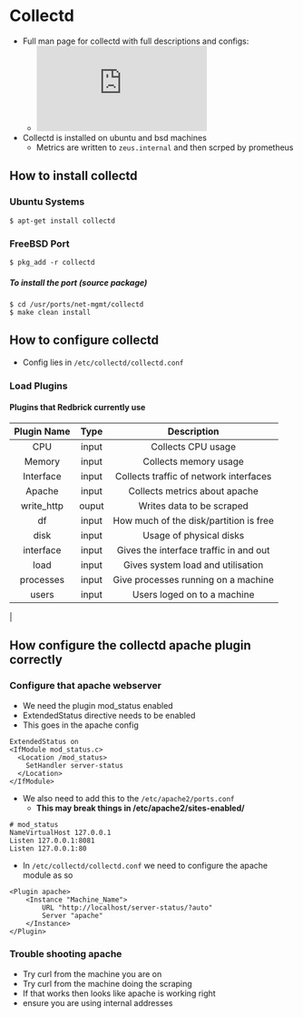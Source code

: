 # Collectd

- Full man page for collectd with full descriptions and configs:
  - ![Collectd.conf(5)](https://collectd.org/documentation/manpages/collectd.conf.5.shtml)
- Collectd is installed on ubuntu and bsd machines
  - Metrics are written to `zeus.internal` and then scrped by prometheus

## How to install collectd

### Ubuntu Systems

```shell
$ apt-get install collectd
```

### FreeBSD Port

```shell
$ pkg_add -r collectd
```

##### To install the port (source package)

```shell
$ cd /usr/ports/net-mgmt/collectd
$ make clean install
```

## How to configure collectd

- Config lies in `/etc/collectd/collectd.conf`

### Load Plugins

#### Plugins that Redbrick currently use

| Plugin Name | Type  |              Description               |
| :---------: | :---: | :------------------------------------: |
|     CPU     | input |           Collects CPU usage           |
|   Memory    | input |         Collects memory usage          |
|  Interface  | input | Collects traffic of network interfaces |
|   Apache    | input |     Collects metrics about apache      |
| write_http  | ouput |       Writes data to be scraped        |
|     df      | input | How much of the disk/partition is free |
|    disk     | input |        Usage of physical disks         |
|  interface  | input | Gives the interface traffic in and out |
|    load     | input |   Gives system load and utilisation    |
|  processes  | input |  Give processes running on a machine   |
|    users    | input |      Users loged on to a machine       |

|

## How configure the collectd apache plugin correctly

### Configure that apache webserver

- We need the plugin mod_status enabled
- ExtendedStatus directive needs to be enabled
- This goes in the apache config

```config
ExtendedStatus on
<IfModule mod_status.c>
  <Location /mod_status>
    SetHandler server-status
  </Location>
</IfModule>
```

- We also need to add this to the `/etc/apache2/ports.conf`
  - **This may break things in /etc/apache2/sites-enabled/**

```config
# mod_status
NameVirtualHost 127.0.0.1
Listen 127.0.0.1:8081
Listen 127.0.0.1:80
```

- In `/etc/collectd/collectd.conf` we need to configure the apache module as so

```config
<Plugin apache>
    <Instance "Machine_Name">
        URL "http://localhost/server-status/?auto"
        Server "apache"
    </Instance>
</Plugin>
```

### Trouble shooting apache

- Try curl from the machine you are on
- Try curl from the machine doing the scraping
- If that works then looks like apache is working right
- ensure you are using internal addresses
